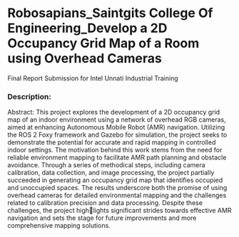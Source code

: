 # Robosapians_Saintgits College Of Engineering_Develop a 2D Occupancy Grid Map of a Room using Overhead Cameras
Final Report Submission for Intel Unnati Industrial Training
### Description: 
Abstract: This project explores the development of a 2D occupancy grid map of an indoor
environment using a network of overhead RGB cameras, aimed at enhancing Autonomous
Mobile Robot (AMR) navigation. Utilizing the ROS 2 Foxy framework and Gazebo for
simulation, the project seeks to demonstrate the potential for accurate and rapid mapping
in controlled indoor settings. The motivation behind this work stems from the need for
reliable environment mapping to facilitate AMR path planning and obstacle avoidance.
Through a series of methodical steps, including camera calibration, data collection, and
image processing, the project partially succeeded in generating an occupancy grid map
that identifies occupied and unoccupied spaces. The results underscore both the promise
of using overhead cameras for detailed environmental mapping and the challenges related
to calibration precision and data processing. Despite these challenges, the project highlights significant strides towards effective AMR navigation and sets the stage for future
improvements and more comprehensive mapping solutions.
